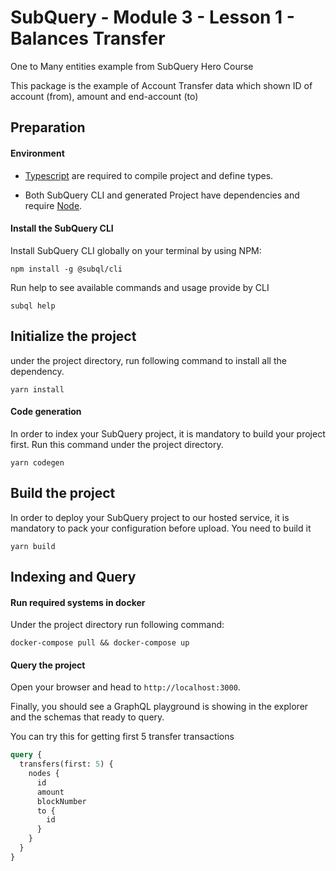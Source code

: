 # SubQuery - Module 3 - Lesson 1 - Balances Transfer

One to Many entities example from SubQuery Hero Course

This package is the example of Account Transfer data which shown ID of account (from), amount and end-account (to) 

## Preparation

#### Environment

- [Typescript](https://www.typescriptlang.org/) are required to compile project and define types.  

- Both SubQuery CLI and generated Project have dependencies and require [Node](https://nodejs.org/en/).
     

#### Install the SubQuery CLI

Install SubQuery CLI globally on your terminal by using NPM:

```
npm install -g @subql/cli
```

Run help to see available commands and usage provide by CLI
```
subql help
```

## Initialize the project

under the project directory, run following command to install all the dependency.
```
yarn install
```

#### Code generation

In order to index your SubQuery project, it is mandatory to build your project first.
Run this command under the project directory.

````
yarn codegen
````

## Build the project

In order to deploy your SubQuery project to our hosted service, it is mandatory to pack your configuration before upload. You need to build it

```
yarn build
```

## Indexing and Query

#### Run required systems in docker


Under the project directory run following command:

```
docker-compose pull && docker-compose up
```
#### Query the project

Open your browser and head to `http://localhost:3000`.

Finally, you should see a GraphQL playground is showing in the explorer and the schemas that ready to query.

You can try this for getting first 5 transfer transactions

````graphql
query {
  transfers(first: 5) {
    nodes {
      id
      amount
      blockNumber
      to {
        id
      }
    }
  }
}

````
